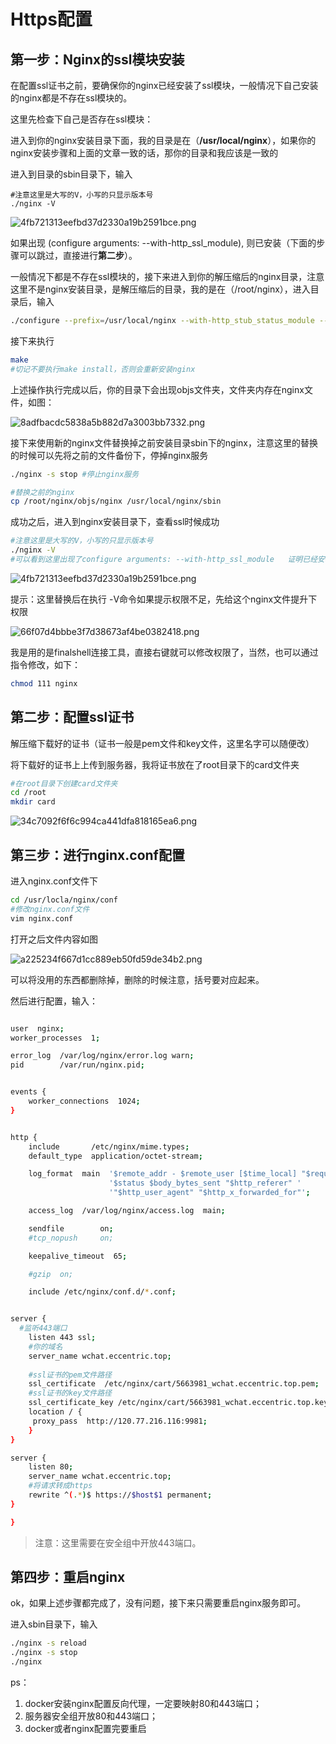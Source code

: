 # Https配置


<!--more-->

## 第一步：Nginx的ssl模块安装

在配置ssl证书之前，要确保你的nginx已经安装了ssl模块，一般情况下自己安装的nginx都是不存在ssl模块的。

这里先检查下自己是否存在ssl模块：

进入到你的nginx安装目录下面，我的目录是在（**/usr/local/nginx**），如果你的nginx安装步骤和上面的文章一致的话，那你的目录和我应该是一致的

进入到目录的sbin目录下，输入

```shell
#注意这里是大写的V，小写的只显示版本号
./nginx -V  
```

![4fb721313eefbd37d2330a19b2591bce.png](/posts/nginx/https配置/4fb721313eefbd37d2330a19b2591bce.png)

如果出现 (configure arguments: --with-http_ssl_module), 则已安装（下面的步骤可以跳过，直接进行**第二步**）。

一般情况下都是不存在ssl模块的，接下来进入到你的解压缩后的nginx目录，注意这里不是nginx安装目录，是解压缩后的目录，我的是在（/root/nginx），进入目录后，输入

```bash
./configure --prefix=/usr/local/nginx --with-http_stub_status_module --with-http_ssl_module
```

接下来执行

```bash
make
#切记不要执行make install，否则会重新安装nginx
```

上述操作执行完成以后，你的目录下会出现objs文件夹，文件夹内存在nginx文件，如图：

![8adfbacdc5838a5b882d7a3003bb7332.png](/posts/nginx/https配置/8adfbacdc5838a5b882d7a3003bb7332.png)

接下来使用新的nginx文件替换掉之前安装目录sbin下的nginx，注意这里的替换的时候可以先将之前的文件备份下，停掉nginx服务

```bash
./nginx -s stop #停止nginx服务

#替换之前的nginx
cp /root/nginx/objs/nginx /usr/local/nginx/sbin
```

成功之后，进入到nginx安装目录下，查看ssl时候成功

```bash
#注意这里是大写的V，小写的只显示版本号
./nginx -V  
#可以看到这里出现了configure arguments: --with-http_ssl_module   证明已经安装成功
```

![4fb721313eefbd37d2330a19b2591bce.png](/posts/nginx/https配置/4fb721313eefbd37d2330a19b2591bce.png)

提示：这里替换后在执行 -V命令如果提示权限不足，先给这个nginx文件提升下权限

![66f07d4bbbe3f7d38673af4be0382418.png](/posts/nginx/https配置/66f07d4bbbe3f7d38673af4be0382418.png)

我是用的是finalshell连接工具，直接右键就可以修改权限了，当然，也可以通过指令修改，如下：

```bash
chmod 111 nginx
```

## 第二步：配置ssl证书

解压缩下载好的证书（证书一般是pem文件和key文件，这里名字可以随便改）

将下载好的证书上上传到服务器，我将证书放在了root目录下的card文件夹

```bash
#在root目录下创建card文件夹
cd /root
mkdir card
```

![34c7092f6f6c994ca441dfa818165ea6.png](/posts/nginx/https配置/34c7092f6f6c994ca441dfa818165ea6.png)

## 第三步：进行nginx.conf配置

进入nginx.conf文件下

```bash
cd /usr/locla/nginx/conf
#修改nginx.conf文件
vim nginx.conf
```

打开之后文件内容如图

![a225234f667d1cc889eb50fd59de34b2.png](/posts/nginx/https配置/a225234f667d1cc889eb50fd59de34b2.png)

可以将没用的东西都删除掉，删除的时候注意，括号要对应起来。

然后进行配置，输入：

```bash

user  nginx;
worker_processes  1;

error_log  /var/log/nginx/error.log warn;
pid        /var/run/nginx.pid;


events {
    worker_connections  1024;
}


http {
    include       /etc/nginx/mime.types;
    default_type  application/octet-stream;

    log_format  main  '$remote_addr - $remote_user [$time_local] "$request" '
                      '$status $body_bytes_sent "$http_referer" '
                      '"$http_user_agent" "$http_x_forwarded_for"';

    access_log  /var/log/nginx/access.log  main;

    sendfile        on;
    #tcp_nopush     on;

    keepalive_timeout  65;

    #gzip  on;

    include /etc/nginx/conf.d/*.conf;


server {
  #监听443端口
    listen 443 ssl;
    #你的域名
    server_name wchat.eccentric.top; 
    
    #ssl证书的pem文件路径
    ssl_certificate  /etc/nginx/cart/5663981_wchat.eccentric.top.pem;
    #ssl证书的key文件路径
    ssl_certificate_key /etc/nginx/cart/5663981_wchat.eccentric.top.key;
    location / {
     proxy_pass  http://120.77.216.116:9981;
    }
}

server {
    listen 80;
    server_name wchat.eccentric.top;
    #将请求转成https
    rewrite ^(.*)$ https://$host$1 permanent;
}

}
```

> 注意：这里需要在安全组中开放443端口。

## 第四步：重启nginx

ok，如果上述步骤都完成了，没有问题，接下来只需要重启nginx服务即可。

进入sbin目录下，输入

```bash
./nginx -s reload
./nginx -s stop
./nginx 
```





ps：

1. docker安装nginx配置反向代理，一定要映射80和443端口；
2. 服务器安全组开放80和443端口；
3. docker或者nginx配置完要重启


